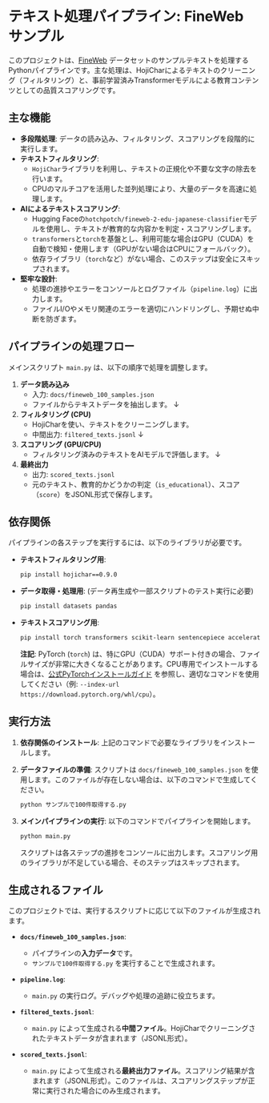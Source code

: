 # テキスト処理パイプライン: FineWeb サンプル

このプロジェクトは、[FineWeb](https://huggingface.co/datasets/HuggingFaceFW/fineweb) データセットのサンプルテキストを処理するPythonパイプラインです。主な処理は、HojiCharによるテキストのクリーニング（フィルタリング）と、事前学習済みTransformerモデルによる教育コンテンツとしての品質スコアリングです。

## 主な機能

- **多段階処理**: データの読み込み、フィルタリング、スコアリングを段階的に実行します。
- **テキストフィルタリング**:
    - `HojiChar`ライブラリを利用し、テキストの正規化や不要な文字の除去を行います。
    - CPUのマルチコアを活用した並列処理により、大量のデータを高速に処理します。
- **AIによるテキストスコアリング**:
    - Hugging Faceの`hotchpotch/fineweb-2-edu-japanese-classifier`モデルを使用し、テキストが教育的な内容かを判定・スコアリングします。
    - `transformers`と`torch`を基盤とし、利用可能な場合はGPU（CUDA）を自動で検知・使用します（GPUがない場合はCPUにフォールバック）。
    - 依存ライブラリ（`torch`など）がない場合、このステップは安全にスキップされます。
- **堅牢な設計**:
    - 処理の進捗やエラーをコンソールとログファイル（`pipeline.log`）に出力します。
    - ファイルI/Oやメモリ関連のエラーを適切にハンドリングし、予期せぬ中断を防ぎます。

## パイプラインの処理フロー

メインスクリプト `main.py` は、以下の順序で処理を調整します。

1.  **データ読み込み**
    - 入力: `docs/fineweb_100_samples.json`
    - ファイルからテキストデータを抽出します。
    ↓
2.  **フィルタリング (CPU)**
    - HojiCharを使い、テキストをクリーニングします。
    - 中間出力: `filtered_texts.jsonl`
    ↓
3.  **スコアリング (GPU/CPU)**
    - フィルタリング済みのテキストをAIモデルで評価します。
    ↓
4.  **最終出力**
    - 出力: `scored_texts.jsonl`
    - 元のテキスト、教育的かどうかの判定（`is_educational`）、スコア（`score`）をJSONL形式で保存します。

## 依存関係

パイプラインの各ステップを実行するには、以下のライブラリが必要です。

- **テキストフィルタリング用**:
  ```bash
  pip install hojichar==0.9.0
  ```

- **データ取得・処理用**:
  (データ再生成や一部スクリプトのテスト実行に必要)
  ```bash
  pip install datasets pandas
  ```

- **テキストスコアリング用**:
  ```bash
  pip install torch transformers scikit-learn sentencepiece accelerate protobuf
  ```
  **注記**: PyTorch (`torch`) は、特にGPU（CUDA）サポート付きの場合、ファイルサイズが非常に大きくなることがあります。CPU専用でインストールする場合は、[公式PyTorchインストールガイド](https://pytorch.org/get-started/locally/) を参照し、適切なコマンドを使用してください（例: `--index-url https://download.pytorch.org/whl/cpu`）。

## 実行方法

1.  **依存関係のインストール**: 上記のコマンドで必要なライブラリをインストールします。

2.  **データファイルの準備**: スクリプトは `docs/fineweb_100_samples.json` を使用します。このファイルが存在しない場合は、以下のコマンドで生成してください。
    ```bash
    python サンプルで100件取得する.py
    ```

3.  **メインパイプラインの実行**: 以下のコマンドでパイプラインを開始します。
    ```bash
    python main.py
    ```
    スクリプトは各ステップの進捗をコンソールに出力します。スコアリング用のライブラリが不足している場合、そのステップはスキップされます。

## 生成されるファイル

このプロジェクトでは、実行するスクリプトに応じて以下のファイルが生成されます。

- **`docs/fineweb_100_samples.json`**:
  - パイプラインの**入力データ**です。
  - `サンプルで100件取得する.py` を実行することで生成されます。

- **`pipeline.log`**:
  - `main.py` の実行ログ。デバッグや処理の追跡に役立ちます。

- **`filtered_texts.jsonl`**:
  - `main.py` によって生成される**中間ファイル**。HojiCharでクリーニングされたテキストデータが含まれます（JSONL形式）。

- **`scored_texts.jsonl`**:
  - `main.py` によって生成される**最終出力ファイル**。スコアリング結果が含まれます（JSONL形式）。このファイルは、スコアリングステップが正常に実行された場合にのみ生成されます。
```
